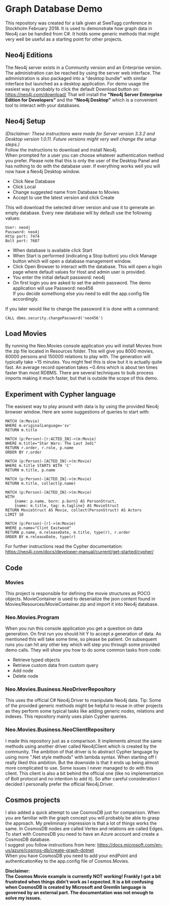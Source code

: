 # Graph Database Demo
This repository was created for a talk given at SweTugg conference in Stockholm February 2018. It is used to demonstrate how graph data in Neo4j can be handled from C#. It holds some generic methods that might very well be useful as a starting point for other projects.


## Neo4j Editions
The Neo4j server exists in a Community version and an Enterprise version.
The administration can be reached by using the server web interface.
The administration is also packaged into a "desktop bundle" with similar interface but launched as a desktop application.
For demo usage the easiest way is probably to click the default Download button on: https://neo4j.com/download/
That will install the **"Neo4j Server Enterprise Edition for Developers"** and the **"Neo4j Desktop"** which is a convenient tool to interact with your databases.


## Neo4j Setup
_(Disclaimer: These instructions were made for Server version 3.3.2 and Desktop version 1.0.11. Future versions might very well change the setup steps.)_  
Follow the instructions to download and install Neo4j.  
When prompted for a user you can choose whatever authentication method you prefer. Please note that this is only the user of the Desktop Panel and has nothing to do with the database user.
If everything works well you will now have a Neo4j Desktop window.

- Click New Database
- Click Local
- Change suggested name from Database to Movies
- Accept to use the latest version and click Create

This will download the selected driver version and use it to generate an empty database.
Every new database will by default use the following values:

    User: neo4j
    Password: neo4j
    Http port: 7474
    Bolt port: 7687

- When database is available click Start
- When Start is performed (indicating a Stop button) you click Manage button which will open a database management window.
- Click Open Browser to interact with the database. This will open a login page where default values for Host and admin user is provided.
- You enter the initial default password: neo4j
- On first login you are asked to set the admin password. The demo application will use Password: neo456  
If you decide somethong else you need to edit the app.config file accordingly.

If you later would like to change the password it is done with a command:

	CALL dbms.security.changePassword('neo456')


## Load Movies
By running the Neo.Movies console application you will install Movies from the zip file located in Resources folder.
This will give you 8000 movies, 60000 persons and 150000 relations to play with. The generation will typically take ~15 minutes. You might feel this is slow but it is actually quite fast. An average record operation takes ~0.4ms which is about ten times faster than most RDBMS. There are several techniques to bulk process imports making it much faster, but that is outside the scope of this demo.


## Experiment with Cypher language
The easisest way to play around with data is by using the provided Neo4j browser window.
Here are some suggestions of queries to start with:

```
MATCH (m:Movie)
WHERE m.originalLanguage='sv'
RETURN m.title

MATCH (p:Person)-[r:ACTED_IN]->(m:Movie)
WHERE m.title="Star Wars: The Last Jedi" 
RETURN r.order, r.role, p.name
ORDER BY r.order

MATCH (p:Person)-[ACTED_IN]->(m:Movie)
WHERE m.title STARTS WITH 'C'
RETURN m.title, p.name

MATCH (p:Person)-[ACTED_IN]->(m:Movie)
RETURN m.title, collect(p.name)

MATCH (p:Person)-[ACTED_IN]->(m:Movie)
WITH
    {name: p.name, born: p.born} AS PersonStruct,
    {name: m.title, tag: m.tagline} AS MovieStruct
RETURN MovieStruct AS Movie, collect(PersonStruct) AS Actors
LIMIT 10

MATCH (p:Person)-[r]->(m:Movie)
WHERE p.name="Clint Eastwood"
RETURN p.name, m.releaseDate, m.title, type(r), r.order
ORDER BY m.releaseDate, type(r)
```

For further instructions read the Cypher documentation:
https://neo4j.com/docs/developer-manual/current/get-started/cypher/



## Code

### Movies
This project is responsible for defining the movie structures as POCO objects.
MovieContainer is used to deserialize the json content found in Movies/Resources/MovieContainer.zip and import it into Neo4j database.

### Neo.Movies.Program
When you run this console application you get a question on data generation. On first run you should hit Y to accept a generation of data. As mentioned this will take some time, so please be patient. On subsequent runs you can hit any other key which will step you through some provided demo calls. They will show you how to do some common tasks from code:
- Retrieve typed objects
- Retrieve custom data from custom query
- Add node
- Delete node

### Neo.Movies.Business.NeoDriverRepository
This uses the official C# Neo4j.Driver to manipulate Neo4j data.
Tip: Some of the provided generic methods might be helpful to reuse in other projects as they perform some typical tasks like adding generic nodes, relations and indexes.
This repository mainly uses plain Cypher queries.

### Neo.Movies.Business.NeoClientRepository
I made this repository just as a comparison. It implements almost the same methods using another driver called Neo4jClient which is created by the community.
The ambition of that driver is to abstract Cypher language by using more ".Net style methods" with lambda syntax. When starting off I really liked this ambition. But the downside is that it ends up being almost more complicated to use. Some issues I never managed to do with this client. This client is also a bit behind the official one (like no implementation of Bolt protocol and no intention to add it). So after careful consideration I decided I personally prefer the official Neo4j.Driver.

## Cosmos projects
I also added a quick attempt to use CosmosDB just for comparison. When you are familiar with the graph concept you will probably be able to grasp the approach. My preliminary impression is that a lot of things works the same. In CosmosDB nodes are called Vertex and relations are called Edges.  
To start with CosmosDB you need to have an Azure account and create a CosmosDB database.  
I suggest you follow instructions from here: https://docs.microsoft.com/en-us/azure/cosmos-db/create-graph-dotnet  
When you have CosmosDB you need to add your endPoint and authenticationKey to the app.config file of Cosmos.Movies.

**Disclaimer:  
The Cosmos Movie example is currently NOT working! Frankly I got a bit frustrated when things didn't work as I expected. It is a bit confusing when CosmosDB is created by Microsoft and Gremlin language is governed by an external part. The documentation was not enough to solve my issues.**

